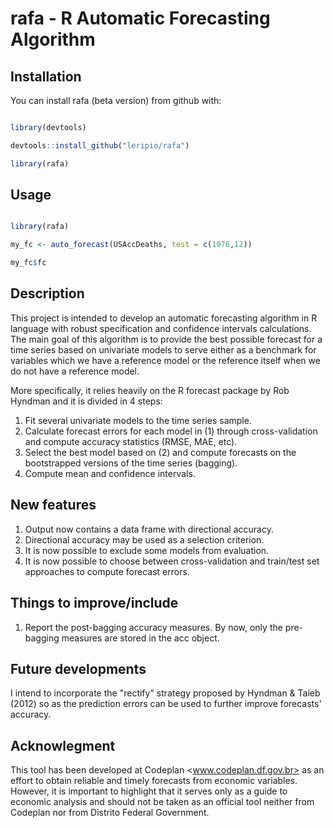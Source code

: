 # rafa - R Automatic Forecasting Algorithm

## Installation

You can install rafa (beta version) from github with:

```r

library(devtools)

devtools::install_github("leripio/rafa")

library(rafa)

```

## Usage

```r

library(rafa)

my_fc <- auto_forecast(USAccDeaths, test = c(1976,12))

my_fc$fc

```

## Description

This project is intended to develop an automatic forecasting algorithm in R language with robust specification and confidence intervals calculations. The main goal of this algorithm is to provide the best possible forecast for a time series based on univariate models to serve either as a benchmark for variables which we have a reference model or the reference itself when we do not have a reference model. 

More specifically, it relies heavily on the R forecast package by Rob Hyndman and it is divided in 4 steps:

1. Fit several univariate models to the time series sample.
2. Calculate forecast errors for each model in (1) through cross-validation and compute accuracy statistics (RMSE, MAE, etc).
3. Select the best model based on (2) and compute forecasts on the bootstrapped versions of the time series (bagging).
4. Compute mean and confidence intervals.

## New features

1. Output now contains a data frame with directional accuracy.
2. Directional accuracy may be used as a selection criterion. 
3. It is now possible to exclude some models from evaluation.
4. It is now possible to choose between cross-validation and train/test set approaches to compute forecast errors.

## Things to improve/include

1. Report the post-bagging accuracy measures. By now, only the pre-bagging measures are stored in the acc object.


## Future developments

I intend to incorporate the "rectify" strategy proposed by Hyndman & Taieb (2012) so as the prediction errors can be used to further improve forecasts' accuracy.

## Acknowlegment 

This tool has been developed at Codeplan <www.codeplan.df.gov.br> as an effort to obtain reliable and timely forecasts from economic variables. However, it is important to highlight that it serves only as a guide to economic analysis and should not be taken as an official tool neither from Codeplan nor from Distrito Federal Government.

